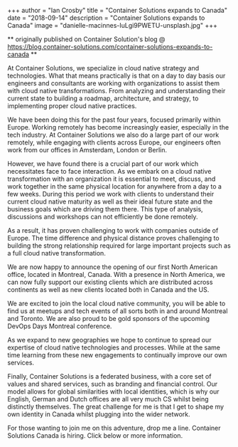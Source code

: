 +++
author = "Ian Crosby"
title = "Container Solutions expands to Canada"
date = "2018-09-14"
description = "Container Solutions expands to Canada"
image = "danielle-macinnes-IuLgi9PWETU-unsplash.jpg"
+++

** originally published on Container Solution's blog @ https://blog.container-solutions.com/container-solutions-expands-to-canada **

At Container Solutions, we specialize in cloud native strategy and technologies. What that means practically is that on a day to day basis our engineers and consultants are working with organizations to assist them with cloud native transformations. From analyzing and understanding their current state to building a roadmap, architecture, and strategy, to implementing proper cloud native practices.

We have been doing this for the past four years, focused primarily within Europe. Working remotely has become increasingly easier, especially in the tech industry. At Container Solutions we also do a large part of our work remotely, while engaging with clients across Europe, our engineers often work from our offices in Amsterdam, London or Berlin.

However, we have found there is a crucial part of our work which necessitates face to face interaction. As we embark on a cloud native transformation with an organization it is essential to meet, discuss, and work together in the same physical location for anywhere from a day to a few weeks. During this period we work with clients to understand their current cloud native maturity as well as their ideal future state and the business goals which are driving them there. This type of analysis, discussions and workshops can not efficiently be done remotely.

As a result, it has proven challenging to work with companies outside of Europe. The time difference and physical distance proves challenging to building the strong relationship required for large important projects such as a full cloud native transformation.

We are now happy to announce the opening of our first North American office, located in Montreal, Canada. With a presence in North America, we can now fully support our existing clients which are distributed across continents as well as new clients located both in Canada and the US.

We are excited to join the local cloud native community, you will be able to find us at meetups and tech events of all sorts both in and around Montreal and Toronto. We are also proud to be gold sponsors of the upcoming DevOps Days Montreal conference.

As we expand to new geographies we hope to continue to spread our expertise of cloud native technologies and processes. While at the same time learning from these new engagements to continually improve our own services.

Finally, Container Solutions is a federated business, with a core set of values and shared services, such as branding and financial control. Our model allows for global similarities with local identities, which is why our English, German and Dutch offices are all very much CS whilst being distinctly themselves. The great challenge for me is that I get to shape my own identity in Canada whilst plugging into the wider network.

For those wanting to join me on this adventure, drop me a line. Container Solutions Canada is hiring. Click below or more information.